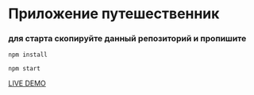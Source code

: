# Приложение путешественник

### для старта скопируйте данный репозиторий и пропишите 

`npm install` 

`npm start`

<a href="https://travel-app-r33n.netlify.app/">LIVE DEMO</a>
